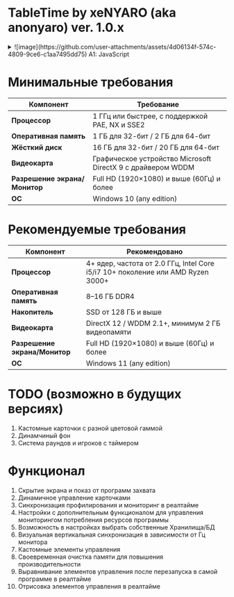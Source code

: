 # TableTime by xeNYARO (aka anonyaro) ver. 1.0.x 
<details> 
  <summary>![image](https://github.com/user-attachments/assets/4d06134f-574c-4809-9ce6-c1aa7495dd75)
   A1: JavaScript 
</details>

# Минимальные требования 
| Компонент              | Требование                                                  |
| ---------------------- | ----------------------------------------------------------- |
| **Процессор**          | 1 ГГц или быстрее, с поддержкой PAE, NX и SSE2              |
| **Оперативная память** | 1 ГБ для 32-бит / 2 ГБ для 64-бит                           |
| **Жёсткий диск**       | 16 ГБ для 32-бит / 20 ГБ для 64-бит                         |
| **Видеокарта**         | Графическое устройство Microsoft DirectX 9 с драйвером WDDM |
| **Разрешение экрана/Монитор**  | Full HD (1920×1080) и выше (60Гц) и более           |
| **ОС**                 | Windows 10 (any edition)                                    |

# Рекомендуемые требования 
| Компонент              | Рекомендовано                                                                   |
| ---------------------- | ------------------------------------------------------------------------------- |
| **Процессор**          | 4+ ядер, частота от 2.0 ГГц, Intel Core i5/i7 10+ поколение или AMD Ryzen 3000+ |
| **Оперативная память** | 8–16 ГБ DDR4                                                                    |
| **Накопитель**         | SSD от 128 ГБ и выше                                                            |
| **Видеокарта**         | DirectX 12 / WDDM 2.1+, минимум 2 ГБ видеопамяти                                |
| **Разрешение экрана/Монитор**  | Full HD (1920×1080) и выше (60Гц) и более                               |
| **ОС**                 | Windows 11 (any edition)                                                        |

# TODO (возможно в будущих версиях)
1.  Кастомные карточки с разной цветовой гаммой
2.  Динамчиный фон
3.  Система раундов и игроков с таймером

# Функционал
1. Скрытие экрана и показ от программ захвата
2. Динамичное управление карточками
3. Синхронизация профилирования и мониторинг в реалтайме
4. Настройки с дополнительным функционалом для управления мониторингом потребления ресурсов программы
5. Возможность в настройках выбрать собственные Хранилища/БД
6. Визуальная вертикальная синхронизация в зависимости от Гц монитора
7. Кастомные элементы управления
8. Своевременная очистка памяти для повышения производительности
9. Выравнивание элементов управления после перезапуска в самой программе в реалтайме
10. Отрисовка элементов управления в реалтайме
